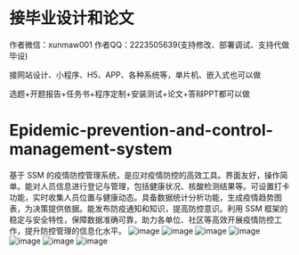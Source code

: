 # 接毕业设计和论文
作者微信：xunmaw001  作者QQ：2223505639(支持修改、部署调试、支持代做毕设)

接网站设计、小程序、H5、APP、各种系统等，单片机、嵌入式也可以做

选题+开题报告+任务书+程序定制+安装测试+论文+答辩PPT都可以做
# Epidemic-prevention-and-control-management-system
基于 SSM 的疫情防控管理系统，是应对疫情防控的高效工具。界面友好，操作简单。能对人员信息进行登记与管理，包括健康状况、核酸检测结果等。可设置打卡功能，实时收集人员位置与健康动态。具备数据统计分析功能，生成疫情趋势图表，为决策提供依据。能发布防疫通知和知识，提高防控意识。利用 SSM 框架的稳定与安全特性，保障数据准确可靠，助力各单位、社区等高效开展疫情防控工作，提升防控管理的信息化水平。 
![image](https://github.com/user-attachments/assets/19224f0a-d1dc-4df1-aab4-cab21d9c56bf)
![image](https://github.com/user-attachments/assets/69700c87-975d-4ca0-962e-d4e3066d2d1e)
![image](https://github.com/user-attachments/assets/88604823-0554-4814-b8ad-b7c48bdd9e85)
![image](https://github.com/user-attachments/assets/b6f11ce5-b119-4fd4-a7d7-166feefb0f57)
![image](https://github.com/user-attachments/assets/1ecdef1c-d951-42de-98f7-97e7c79200e5)
![image](https://github.com/user-attachments/assets/2a23fc75-4b08-4f5a-9576-99f9fad189fb)
![image](https://github.com/user-attachments/assets/ca8043b8-7e0e-4d68-a09e-0aaeaa3588d8)
